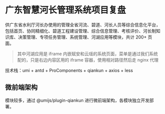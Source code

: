 # 广东智慧河长管理系统项目复盘

供广东省水利厅河长办使用的管理全省河流、碧道、河长人员等综合信息化平台，包括首页、协同精细化、碧道工程建设管理、综合信息管理、考核评价、河长制知识库、决策管理、专项任务管理、系统管理、河湖应用等模块，共计 200+ 页面。
> 其中河湖应用是 iframe 内嵌赋安和云瑶的系统页面，菜单是通过我们系统配的，只是右边内容区用的 iframe 容器，使用相对路径然后走 nginx 代理

技术栈：umi + antd + ProComponents + qiankun + axios + less

## 微前端架构
模块较多，通过 @umijs/plugin-qiankun 进行微前端架构，各模块独立开发部署。
